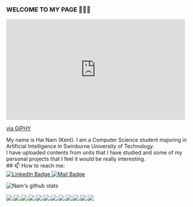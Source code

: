 ### WELCOME TO MY PAGE 👋👋👋
<iframe src="https://giphy.com/embed/xTiTnxpQ3ghPiB2Hp6" width="480" height="270" frameBorder="0" class="giphy-embed" allowFullScreen></iframe><p><a href="https://giphy.com/gifs/animation-animated-gif-xTiTnxpQ3ghPiB2Hp6">via GIPHY</a></p>
My name is Hai Nam (Kent). I am a Computer Science student majoring in Artificial Intelligence in Swinburne University of Technology.
<br>
I have uploaded contents from units that I have studied and some of my personal projects that I feel it would be really interesting.
<br>
## 📫 How to reach me:

<div id="badges">
  <a href="https://www.linkedin.com/in/hai-nam-ngo-b71978231/">
    <img src="https://img.shields.io/badge/LinkedIn-blue?style=for-the-badge&logo=linkedin&logoColor=white" alt="LinkedIn Badge"/>
  </a>
  <a href="mailto:ngohainnam@gmail.com">
    <img src="https://img.shields.io/badge/Mail-red?style=for-the-badge&logo=gmail&logoColor=white" alt="Mail Badge"/>
  </a>
</div>
  
![Nam's github stats](https://github-readme-stats-git-masterrstaa-rickstaa.vercel.app/api?username=ngohainnam&show_icons=true&theme=tokyonight&hide=contribs,prs,issues)

<a href="https://github.com/ngohainnam/Diploma-of-IT">
  <img align="center" src="https://github-readme-stats.vercel.app/api/pin/?username=ngohainnam&repo=Diploma-of-IT&theme=radical" />
</a>    

<a href="https://github.com/ngohainnam/Bachelor-of-Computer-Science">
  <img align="center" src="https://github-readme-stats.vercel.app/api/pin/?username=ngohainnam&repo=Bachelor-of-Computer-Science&theme=merko" />
</a>

<!-- Upload other box for school units-->
<a href="https://github.com/ngohainnam/COS10007-Developing-Technical-Software">
  <img align="center" src="https://github-readme-stats.vercel.app/api/pin/?username=ngohainnam&repo=COS10007-Developing-Technical-Software&theme=gruvbox" />
</a>    

<a href="https://github.com/ngohainnam/COS10024-Web-Development">
  <img align="center" src="https://github-readme-stats.vercel.app/api/pin/?username=ngohainnam&repo=COS10024-Web-Development&theme=dark" />
</a>

<a href="https://github.com/ngohainnam/COS10023-Computer-and-Logic-Essentials">
  <img align="center" src="https://github-readme-stats.vercel.app/api/pin/?username=ngohainnam&repo=COS10023-Computer-and-Logic-Essentials&theme=onedark" />
</a>    

<a href="https://github.com/ngohainnam/COS10004-Computer-Systems">
  <img align="center" src="https://github-readme-stats.vercel.app/api/pin/?username=ngohainnam&repo=COS10004-Computer-Systems&theme=cobalt" />
</a>

<a href="https://github.com/ngohainnam/INF10004-Database-Analysis-and-Design">
  <img align="center" src="https://github-readme-stats.vercel.app/api/pin/?username=ngohainnam&repo=INF10004-Database-Analysis-and-Design&theme=synthwave" />
</a>  

<a href="https://github.com/ngohainnam/COS10008-Foundations-of-Technical-Programming">
  <img align="center" src="https://github-readme-stats.vercel.app/api/pin/?username=ngohainnam&repo=COS10008-Foundations-of-Technical-Programming&theme=highcontrast" />
</a>

<a href="https://github.com/ngohainnam/COS20007-Object-Oriented-Programming">
  <img align="center" src="https://github-readme-stats.vercel.app/api/pin/?username=ngohainnam&repo=COS20007-Object-Oriented-Programming&theme=dracula" />
</a>  

<a href="https://github.com/ngohainnam/TNE60006-Networks-and-Switching">
  <img align="center" src="https://github-readme-stats.vercel.app/api/pin/?username=ngohainnam&repo=TNE60006-Networks-and-Switching&theme=radical" />
</a>  

<a href="https://github.com/ngohainnam/COS20019-Cloud-Computing-Architecture">
  <img align="center" src="https://github-readme-stats.vercel.app/api/pin/?username=ngohainnam&repo=COS20019-Cloud-Computing-Architecture&theme=merko" />
</a>

<a href="https://github.com/ngohainnam/OOP-Program-Game-Alien-Blaster">
  <img align="center" src="https://github-readme-stats.vercel.app/api/pin/?username=ngohainnam&repo=OOP-Program-Game-Alien-Blaster&theme=gruvbox" />
</a>

